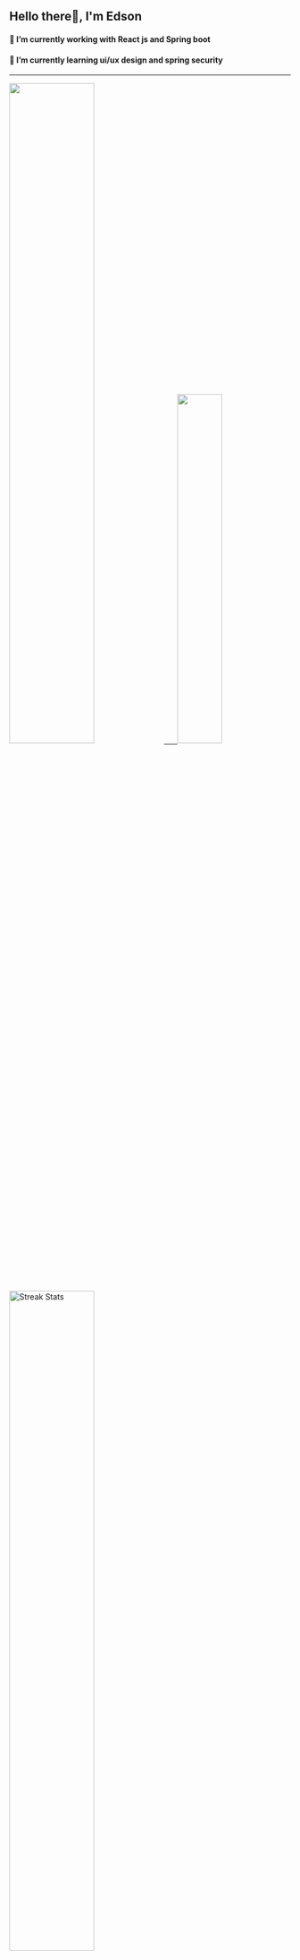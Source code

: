 
## Hello there👋, I'm Edson 

#### 🔭 I’m currently working with React js and Spring boot 
#### 🌱 I’m currently learning ui/ux design and spring security
---
    
  

 <p align="left">
  <a href="https://github.com/EdsonNhancale">
  <img width=55% src="https://github-readme-stats.vercel.app/api?username=EdsonNhancale&show_icons=true&theme=dracula&include_all_commits=true&count_private=true"/>&nbsp;&nbsp;&nbsp;&nbsp;&nbsp;
  <img  width=40% src="https://github-readme-stats.vercel.app/api/top-langs/?username=EdsonNhancale&layout=compact&langs_count=7&theme=dracula"/>
</p>

  <p align="left">
    <a href="https://github.com/EdsonNhancale"><img width=55% alt="Streak Stats" src="https://github-readme-streak-stats.herokuapp.com/?user=EdsonNhancale&theme=dracula"/></a>
   </p>

 
 <!--START_SECTION:waka-->

```text
From: 16 November 2022 - To: 13 February 2023

Total Time: 193 hrs 49 mins

JavaScript       154 hrs 54 mins ████████████████████░░░░░   79.92 %
Dart             14 hrs 6 mins   █▓░░░░░░░░░░░░░░░░░░░░░░░   07.28 %
Java             6 hrs 43 mins   █░░░░░░░░░░░░░░░░░░░░░░░░   03.47 %
HTML             4 hrs 46 mins   ▓░░░░░░░░░░░░░░░░░░░░░░░░   02.46 %
Other            4 hrs 10 mins   ▓░░░░░░░░░░░░░░░░░░░░░░░░   02.15 %
```

<!--END_SECTION:waka-->

<div> 
  <a href="www.linkedin.com/in/edson-nhancale-7849781a6" target="_blank"><img src="https://img.shields.io/badge/-LinkedIn-%230077B5?style=for-the-badge&logo=linkedin&logoColor=white" target="_blank"></a> 

</div>

